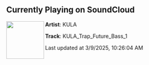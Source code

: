 ## Currently Playing on SoundCloud

[<img align="left" width="100" src="https://i1.sndcdn.com/artworks-MuluKFfhNzypXNeY-1GaoYg-t500x500.png">](https://soundcloud.com/kula_1/kula_trap_future_bass)

**Artist**: KULA 

**Track**: KULA_Trap_Future_Bass_1

Last updated at 3/9/2025, 10:26:04 AM
